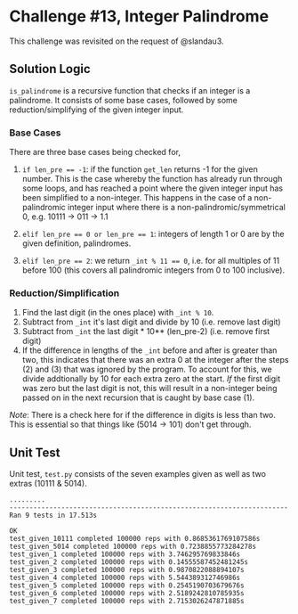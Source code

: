# Challenge #13, Integer Palindrome

This challenge was revisited on the request of @slandau3.

## Solution Logic

`is_palindrome` is a recursive function that checks if an integer is a palindrome. It consists of some base cases, followed by some reduction/simplifying of the given integer input.

### Base Cases

There are three base cases being checked for,

1. `if len_pre == -1`: if the function `get_len` returns -1 for the given number. This is the case whereby the function has already run through some loops, and has reached a point where the given integer input has been simplified to a non-integer. This happens in the case of a non-palindromic integer input where there is a non-palindromic/symmetrical 0, e.g. 10111 -> 011 -> 1.1

2. `elif len_pre == 0 or len_pre == 1`: integers of length 1 or 0 are by the given definition, palindromes.

3. `elif len_pre == 2`: we return `_int % 11 == 0`, i.e. for all multiples of 11 before 100 (this covers all palindromic integers from 0 to 100 inclusive).

### Reduction/Simplification

1. Find the last digit (in the ones place) with `_int % 10`.
2. Subtract from `_int` it's last digit and divide by 10 (i.e. remove last digit)
3. Subtract from `_int` the last digit * 10\*\* (len\_pre-2) (i.e. remove first digit)
4. If the difference in lengths of the `_int` before and after is greater than two, this indicates that there was an extra 0 at the integer after the steps (2) and (3) that was ignored by the program. To account for this, we divide addtionally by 10 for each extra zero at the start. _If_ the first digit was zero but the last digit is not, this will result in a non-integer being passed on in the next recursion that is caught by base case (1).

_Note_: There is a check here for if the difference in digits is less than two. This is essential so that things like (5014 -> 101) don't get through.

## Unit Test

Unit test, `test.py` consists of the seven examples given as well as two extras (10111 & 5014).

```
.........
----------------------------------------------------------------------
Ran 9 tests in 17.513s

OK
test_given_10111 completed 100000 reps with 0.8685361769107586s
test_given_5014 completed 100000 reps with 0.7238855773284278s
test_given_1 completed 100000 reps with 3.746295769833846s
test_given_2 completed 100000 reps with 0.14555587452481245s
test_given_3 completed 100000 reps with 0.9870822088894107s
test_given_4 completed 100000 reps with 5.544389312746986s
test_given_5 completed 100000 reps with 0.2545190703679676s
test_given_6 completed 100000 reps with 2.5189242810785935s
test_given_7 completed 100000 reps with 2.7153026247871885s
```
